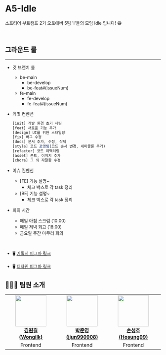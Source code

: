# A5-Idle

소프티어 부트캠프 2기 오토에버 5팀 'I'들의 모임 Idle 입니다! 😁

</br>

## 그라운드 룰

---

- 깃 브랜치 룰
  - be-main
    - be-develop
    - be-feat#(issueNum)
  - fe-main
    - fe-develop
    - fe-feat#(issueNum)
- 커밋 컨벤션

  ```jsx
  [init] 개발 환경 초기 세팅
  [feat] 새로운 기능 추가
  [design] UI를 위한 스타일링
  [fix] 버그 수정
  [docs] 문서 추가, 수정, 삭제
  [style] 코드 포맷팅(코드 순서 변경, 세미콜론 추가)
  [refactor] 코드 리팩터링
  [asset] 폰트, 이미지 추가
  [chore] 그 외 자잘한 수정
  ```

- 이슈 컨벤션

  - [FE] 기능 설명~
    - 체크 박스로 각 task 정리
  - [BE] 기능 설명~
    - 체크 박스로 각 task 정리

- 회의 시간
  - 매일 아침 스크럼 (10:00)
  - 매일 저녁 회고 (18:00)
  - 금요일 주간 마무리 회의

</br>
<ul>
    <li> 🖥️  <a href="https://www.figma.com/file/YaOggVbutPWvrA9YtlOC8A/%EB%A7%88%EC%9D%B4%EC%B9%B4%EB%A7%88%EC%8A%A4%ED%84%B0---%EC%83%81%EC%84%B8-%EC%84%A4%EA%B3%84-%EB%B3%B4%EA%B3%A0%EC%84%9C?type=design&node-id=1334-2615&mode=design&t=2T7oe41JGEgHl3Wp-0">기획서 피그마 링크</a>
    </li></br>
    <li> 🖥️ <a href="https://www.figma.com/file/CTbEDEVSKBzJzogV8OoW4d/Handoff_guidelines-(%EB%A7%88%EC%9D%B4%EC%B9%B4%EB%A7%88%EC%8A%A4%ED%84%B0)?type=design&node-id=1:6&mode=design&t=VZ05WB7OM2D3WIWI-1">디자인 피그마 링크</a> </br>
    </li>
</ul>

</aside>

## 👩🏻‍💻 팀원 소개

<table>
    <tr align="center">
        <td style="min-width: 150px;">
            <a href="https://github.com/Wongilk">
              <img src="https://github.com/Wongilk.png" width="100">
              <br />
              <b>김원길 </br>(Wongilk)</b>
            </a> 
        </td>
        <td style="min-width: 150px;">
            <a href="https://github.com/jjun990908">
              <img src="https://github.com/jjun990908.png" width="100">
              <br />
              <b>박준영</br> (jjun990908)</b>
            </a>
        </td>
        <td style="min-width: 150px;">
            <a href="https://github.com/Hosung99">
              <img src="https://github.com/Hosung99.png" width="100">
              <br />
              <b>손성호 </br>(Hosung99)</b>
            </a>
        </td>
        <td style="min-width: 150px;">
            <a href="https://github.com/sue06004">
              <img src="https://github.com/sue06004.png" width="100">
              <br />
              <b>김우혁 </br>(sue06004)</b>
            </a> 
        </td>
        <td style="min-width: 150px;">
            <a href="https://github.com/jeongyeonKimm">
              <img src="https://github.com/jeongyeonKimm.png" width="100">
              <br />
              <b>김정연 </br>(jeongyeonKimm)</b>
            </a> 
        </td>
        <td style="min-width: 150px;">
            <a href="https://github.com/Hypersand">
              <img src="https://github.com/Hypersand.png" width="100">
              <br />
              <b>손승완 </br>(Hypersand)</b>
            </a> 
        </td>
    </tr>
    <tr align="center">
        <td>
            Frontend
        </td>
        <td>
            Frontend
        </td>
        <td>
            Frontend
        </td>
                <td>
            Backend
        </td>
                <td>
            Backend
        </td>   <td>
            Backend
        </td>
    </tr>
</table>
